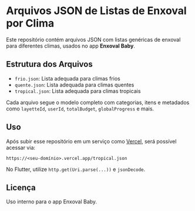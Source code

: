 # Arquivos JSON de Listas de Enxoval por Clima

Este repositório contém arquivos JSON com listas genéricas de enxoval para diferentes climas, usados no app **Enxoval Baby**.

## Estrutura dos Arquivos

- `frio.json`: Lista adequada para climas frios
- `quente.json`: Lista adequada para climas quentes
- `tropical.json`: Lista adequada para climas tropicais

Cada arquivo segue o modelo completo com categorias, itens e metadados como `layetteId`, `userId`, `totalBudget`, `globalProgress` e mais.

## Uso

Após subir esse repositório em um serviço como [Vercel](https://vercel.com), será possível acessar via:

```
https://<seu-domínio>.vercel.app/tropical.json
```

No Flutter, utilize `http.get(Uri.parse(...))` e `jsonDecode`.

## Licença

Uso interno para o app Enxoval Baby.